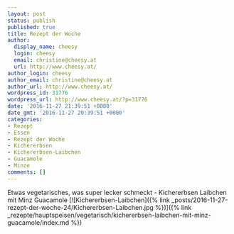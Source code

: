 ```yaml
---
layout: post
status: publish
published: true
title: Rezept der Woche
author:
  display_name: cheesy
  login: cheesy
  email: christine@cheesy.at
  url: http://www.cheesy.at/
author_login: cheesy
author_email: christine@cheesy.at
author_url: http://www.cheesy.at/
wordpress_id: 31776
wordpress_url: http://www.cheesy.at/?p=31776
date: '2016-11-27 21:39:51 +0000'
date_gmt: '2016-11-27 20:39:51 +0000'
categories:
- Rezept
- Essen
- Rezept der Woche
- Kichererbsen
- Kichererbsen-Laibchen
- Guacamole
- Minze
comments: []
---
```

Etwas vegetarisches, was super lecker schmeckt - Kichererbsen Laibchen mit Minz Guacamole
[![Kichererbsen-Laibchen]({% link _posts/2016-11-27-rezept-der-woche-24/Kichererbsen-Laibchen.jpg %})]({% link _rezepte/hauptspeisen/vegetarisch/kichererbsen-laibchen-mit-minz-guacamole/index.md %})
